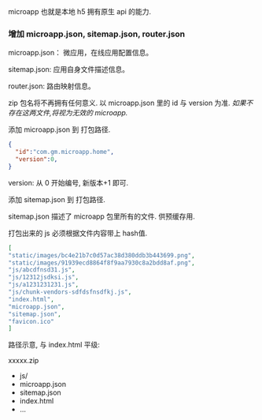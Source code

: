 microapp 也就是本地 h5 拥有原生 api 的能力.



###  增加 microapp.json, sitemap.json, router.json

microapp.json： 微应用，在线应用配置信息。

sitemap.json:   应用自身文件描述信息。

router.json:    路由映射信息。

zip 包名将不再拥有任何意义. 以 microapp.json 里的 id 与 version 为准.  *如果不存在这两文件,将视为无效的 microapp.*



添加 microapp.json 到 打包路径. 

``` json
{
  "id":"com.gm.microapp.home",
  "version":0,
}
```

version: 从 0 开始编号, 新版本+1 即可. 



添加 sitemap.json 到 打包路径. 

sitemap.json 描述了 microapp 包里所有的文件. 供预缓存用.

打包出来的 js 必须根据文件内容带上 hash值.

``` json
[
"static/images/bc4e21b7c0d57ac38d380ddb3b443699.png",
"static/images/91939ecd8864f8f9aa7930c8a2bdd8af.png",
"js/abcdfnsd31.js",
"js/12312jsdksi.js",
"js/a1231231231.js",
"js/chunk-vendors-sdfdsfnsdfkj.js",
"index.html",
"microapp.json",
"sitemap.json",
"favicon.ico"
]

```



路径示意, 与 index.html 平级:

xxxxx.zip

- js/
- microapp.json
- sitemap.json
- index.html
- ...